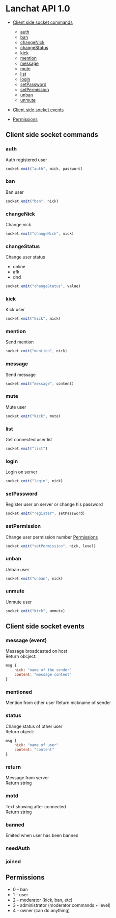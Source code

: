 # Lanchat API 1.0

* [Client side socket commands](#client-side-socket-commands)
    * [auth](#auth)
    * [ban](#ban)
    * [changeNick](#changeNick)
    * [changeStatus](#changeStatus)
    * [kick](#kick)
    * [mention](#mention)
    * [message](#message)
    * [mute](#mute)
    * [list](#list)
    * [login](#login)
    * [setPassword](#setPassword)
    * [setPermission](#setPermission)
    * [unban](#unban)
    * [unmute](#unmute)

* [Client side socket events](#client-side-socket-events)

* [Permissions](#permissions)
## Client side socket commands

### auth
Auth registered user
```js
socket.emit("auth", nick, password)
```

### ban
Ban user
```js
socket.emit("ban", nick)
```

### changeNick
Change nick
```js
socket.emit("changeNick", nick)
```

### changeStatus
Change user status
* online
* afk
* dnd
```js
socket.emit("changeStatus", value)
```

### kick
Kick user
```js
socket.emit("kick", nick)
```

### mention
Send mention
```js
socket.emit("mention", nick)
```

### message
Send message
```js
socket.emit("message", content)
```

### mute
Mute user
```js
socket.emit("kick", mute)
```

### list
Get connected user list
```js
socket.emit("list")
```

### login
Login on server
```js
socket.emit("login", nick)
```

### setPassword
Register user on server or change his password
```js
socket.emit("register", setPassword)
```

### setPermission
Change user permission number
[Permissions](#permissions)

```js
socket.emit("setPermission", nick, level)
```

### unban
Unban user
```js
socket.emit("unban", nick)
```

### unmute
Unmute user
```js
socket.emit("kick", unmute)
```



## Client side socket events

### message (event)
Message broadcasted on host <br>
Return obcject:
```js
msg {
    nick: "name of the sender"
    content: "message content"
}
```

### mentioned
Mention from other user
Return nickname of sender

### status
Change status of other user <br>
Return object:
```js
msg {
    nick: "name of user"
    content: "content"
}
```

### return
Message from server <br>
Return string

### motd
Text showing after connected <br>
Return string

### banned
Emited when user has been banned

### needAuth

### joined

## Permissions
* 0 - ban
* 1 - user
* 2 - moderator (kick, ban, etc)
* 3 - administrator (moderator commands + level)
* 4 - owner (can do anything)
